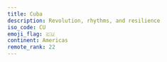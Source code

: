 ```yaml
---
title: Cuba
description: Revolution, rhythms, and resilience
iso_code: CU
emoji_flag: 🇨🇺
continent: Americas
remote_rank: 22
---
```


